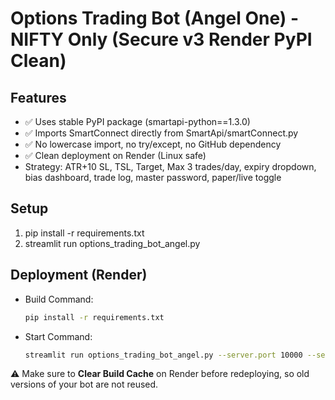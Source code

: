 # Options Trading Bot (Angel One) - NIFTY Only (Secure v3 Render PyPI Clean)

## Features
- ✅ Uses stable PyPI package (smartapi-python==1.3.0)
- ✅ Imports SmartConnect directly from SmartApi/smartConnect.py
- ✅ No lowercase import, no try/except, no GitHub dependency
- ✅ Clean deployment on Render (Linux safe)
- Strategy: ATR+10 SL, TSL, Target, Max 3 trades/day, expiry dropdown, bias dashboard, trade log, master password, paper/live toggle

## Setup
1. pip install -r requirements.txt
2. streamlit run options_trading_bot_angel.py

## Deployment (Render)
- Build Command:
  ```bash
  pip install -r requirements.txt
  ```
- Start Command:
  ```bash
  streamlit run options_trading_bot_angel.py --server.port 10000 --server.address 0.0.0.0
  ```

⚠️ Make sure to **Clear Build Cache** on Render before redeploying, so old versions of your bot are not reused.
